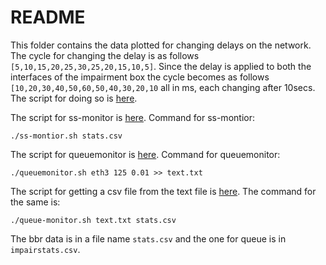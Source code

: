 # README

This folder contains the data plotted for changing delays on the
network. The cycle for changing the delay is as follows
`[5,10,15,20,25,30,25,20,15,10,5]`. Since the delay is applied to both
the interfaces of the impairment box the cycle becomes as follows
`[10,20,30,40,50,60,50,40,30,20,10` all in ms, each changing after
10secs. The script for doing so is [here](https://github.com/santwanav/TCP-BBR-project-documentation/blob/master/results/changingDelay/change-delay.sh).

The script for ss-monitor is [here]().
Command for ss-montior:
```
./ss-montior.sh stats.csv
```

The script for queuemonitor is [here]().
Command for queuemonitor:
```
./queuemonitor.sh eth3 125 0.01 >> text.txt
```

The script for getting a csv file from the text file is [here]().
The command for the same is:
```
./queue-monitor.sh text.txt stats.csv
```

The bbr data is in a file name `stats.csv` and the one for queue is in
`impairstats.csv`.

